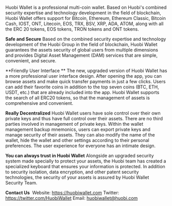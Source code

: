 Huobi Wallet is a professional multi-coin wallet. Based on Huobi's combined security expertise and technology development in the field of blockchain, Huobi Wallet offers support for Bitcoin, Ethereum, Ethereum Classic, Bitcoin Cash, IOST, ONT, Litecoin, EOS, TRX, BSV, XRP, ADA, ATOM, along with all the ERC 20 tokens, EOS tokens, TRON tokens and ONT tokens.

**Safe and Secure**
Based on the combined security expertise and technology development of the Huobi Group in the field of blockchain, Huobi Wallet guarantees the assets security of global users from multiple dimensions and provides Digital Asset Management (DAM) services that are simple, convenient, and secure.

**Friendly User Interface **
The new, upgraded version of Huobi Wallet has a more professional user interface design. After opening the app, you can browse assets and make quick transfer payments in just a few clicks. Users can add their favorite coins in addition to the top seven coins (BTC, ETH, USDT, etc.) that are already included into the app. Huobi Wallet supports the search of all ERC20 tokens, so that the management of assets is comprehensive and convenient.

**Really Decentralized**
Huobi Wallet users have sole control over their own private keys and thus have full control over their assets. There are no third parties involved in management of private keys. Within the wallet management backup mnemonics, users can export private keys and manage security of their assets. They can also modify the name of the wallet, hide the wallet and other settings according to their personal preferences. The user experience for everyone has an intimate design.

**You can always trust in Huobi Wallet**
Alongside an upgraded security system made specially to protect your assets, the Huobi team has created a specialized keyboard that ensures your information is protected. In addition to security isolation, data encryption, and other patent security technologies, the security of your assets is assured by Huobi Wallet Security Team.

****Contact Us****
 Website: https://huobiwallet.com
Twitter: https://twitter.com/HuobiWallet
Email: huobiwallet@huobi.com
